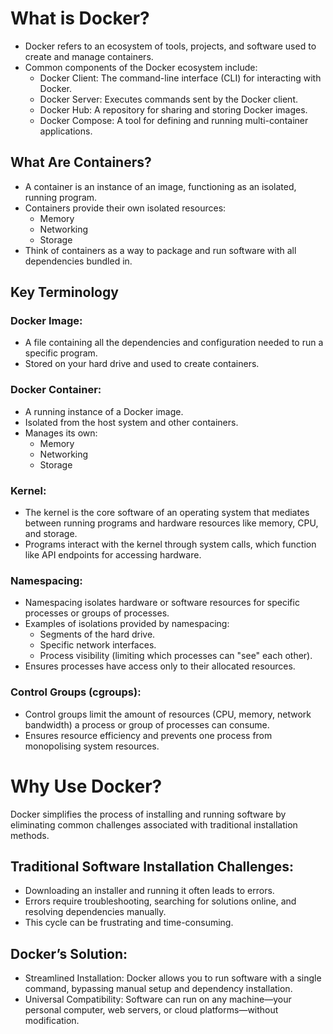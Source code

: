 # What is Docker?
- Docker refers to an ecosystem of tools, projects, and software used to create and manage containers.
- Common components of the Docker ecosystem include:
  - Docker Client: The command-line interface (CLI) for interacting with Docker.
  - Docker Server: Executes commands sent by the Docker client.
  - Docker Hub: A repository for sharing and storing Docker images.
  - Docker Compose: A tool for defining and running multi-container applications.

## What Are Containers?
- A container is an instance of an image, functioning as an isolated, running program.
- Containers provide their own isolated resources:
  - Memory
  - Networking
  - Storage
- Think of containers as a way to package and run software with all dependencies bundled in.

## Key Terminology

### Docker Image:
- A file containing all the dependencies and configuration needed to run a specific program.
- Stored on your hard drive and used to create containers.

### Docker Container:
- A running instance of a Docker image.
- Isolated from the host system and other containers.
- Manages its own:
  - Memory
  - Networking
  - Storage

### Kernel:
- The kernel is the core software of an operating system that mediates between running programs and hardware resources like memory, CPU, and storage.
- Programs interact with the kernel through system calls, which function like API endpoints for accessing hardware.

### Namespacing:
- Namespacing isolates hardware or software resources for specific processes or groups of processes.
- Examples of isolations provided by namespacing:
  - Segments of the hard drive.
  - Specific network interfaces.
  - Process visibility (limiting which processes can "see" each other).
- Ensures processes have access only to their allocated resources.

### Control Groups (cgroups):
- Control groups limit the amount of resources (CPU, memory, network bandwidth) a process or group of processes can consume.
- Ensures resource efficiency and prevents one process from monopolising system resources.

# Why Use Docker?
Docker simplifies the process of installing and running software by eliminating common challenges associated with traditional installation methods.

## Traditional Software Installation Challenges:
- Downloading an installer and running it often leads to errors.
- Errors require troubleshooting, searching for solutions online, and resolving dependencies manually.
- This cycle can be frustrating and time-consuming.

## Docker’s Solution:
- Streamlined Installation: Docker allows you to run software with a single command, bypassing manual setup and dependency installation.
- Universal Compatibility: Software can run on any machine—your personal computer, web servers, or cloud platforms—without modification.

